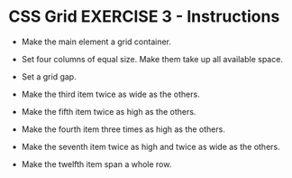 # CSS Grid EXERCISE 3 - Instructions

- Make the main element a grid container.
- Set four columns of equal size. Make them take up all available space. 
- Set a grid gap.

- Make the third item twice as wide as the others. 
- Make the fifth item twice as high as the others. 
- Make the fourth item three times as high as the others.
- Make the seventh item twice as high and twice as wide as the others.
- Make the twelfth item span a whole row. 